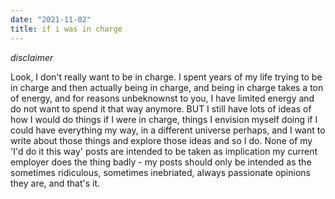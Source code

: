 ```yaml
---
date: "2021-11-02"
title: if i was in charge
---
```


_disclaimer_

Look, I don't really want to be in charge. I spent years of my life trying to be in charge and then actually being in charge, and being in charge takes a ton of energy, and for reasons unbeknownst to you, I have limited energy and do not want to spend it that way anymore. BUT I still have lots of ideas of how I would do things if I were in charge, things I envision myself doing if I could have everything my way, in a different universe perhaps, and I want to write about those things and explore those ideas and so I do. None of my 'I'd do it this way' posts are intended to be taken as implication my current employer does the thing badly - my posts should only be intended as the sometimes ridiculous, sometimes inebriated, always passionate opinions they are, and that's it.  